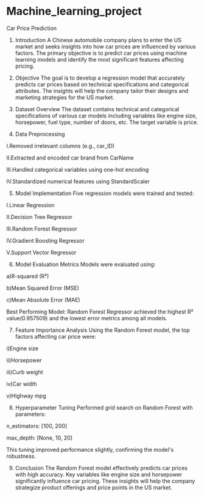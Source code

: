 # Machine_learning_project
Car Price Prediction 

1. Introduction
               A Chinese automobile company plans to enter the US market and seeks insights into how car prices are influenced by various factors. The primary objective is to predict car prices using machine learning models and identify the most significant features affecting pricing.

2. Objective
              The goal is to develop a regression model that accurately predicts car prices based on technical specifications and categorical attributes. The insights will help the company tailor their designs and marketing strategies for the US market.

3. Dataset Overview
             The dataset contains technical and categorical specifications of various car models including variables like engine size, horsepower, fuel type, number of doors, etc. The target variable is price.

4. Data Preprocessing

I.Removed irrelevant columns (e.g., car_ID)

II.Extracted and encoded car brand from CarName

III.Handled categorical variables using one-hot encoding

IV.Standardized numerical features using StandardScaler

5. Model Implementation
Five regression models were trained and tested:

I.Linear Regression

II.Decision Tree Regressor

III.Random Forest Regressor

IV.Gradient Boosting Regressor

V.Support Vector Regressor

6. Model Evaluation Metrics
Models were evaluated using:

a)R-squared (R²)

b)Mean Squared Error (MSE)

c)Mean Absolute Error (MAE)

Best Performing Model: Random Forest Regressor achieved the highest R² value(0.957509) and the lowest error metrics among all models.

7. Feature Importance Analysis
Using the Random Forest model, the top factors affecting car price were:

i)Engine size

ii)Horsepower

iii)Curb weight

iv)Car width

v)Highway mpg

8. Hyperparameter Tuning
Performed grid search on Random Forest with parameters:

n_estimators: [100, 200]

max_depth: [None, 10, 20]

This tuning improved performance slightly, confirming the model's robustness.

9. Conclusion
The Random Forest model effectively predicts car prices with high accuracy. Key variables like engine size and horsepower significantly influence car pricing. These insights will help the company strategize product offerings and price points in the US market.
